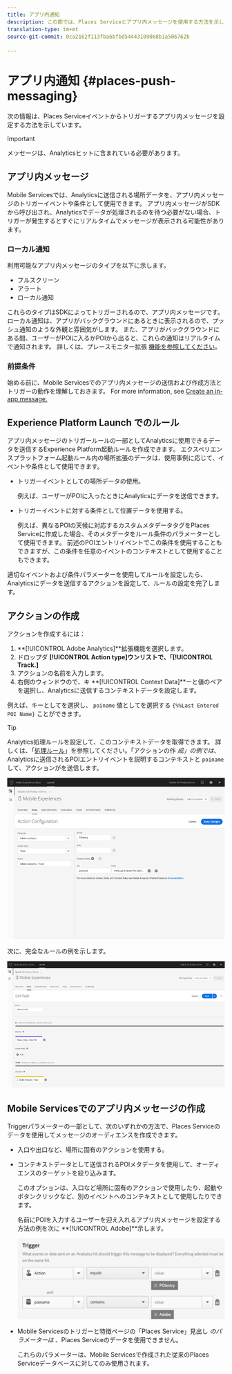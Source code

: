 ```yaml
---
title: アプリ内通知
description: この節では、Places Serviceとアプリ内メッセージを使用する方法を示します。
translation-type: tm+mt
source-git-commit: 0ca2162f113fba6bfbd54443109068b1a506762b

---
```



# アプリ内通知 {#places-push-messaging}

次の情報は、Places Serviceイベントからトリガーするアプリ内メッセージを設定する方法を示しています。

>[!IMPORTANT]
>
>メッセージは、Analyticsヒットに含まれている必要があります。

## アプリ内メッセージ

Mobile Servicesでは、Analyticsに送信される場所データを、アプリ内メッセージのトリガーイベントや条件として使用できます。 アプリ内メッセージがSDKから呼び出され、Analyticsでデータが処理されるのを待つ必要がない場合、トリガーが発生するとすぐにリアルタイムでメッセージが表示される可能性があります。

### ローカル通知

利用可能なアプリ内メッセージのタイプを以下に示します。

* フルスクリーン
* アラート
* ローカル通知

これらのタイプはSDKによってトリガーされるので、アプリ内メッセージです。 ローカル通知は、アプリがバックグラウンドにあるときに表示されるので、プッシュ通知のような外観と雰囲気がします。 また、アプリがバックグラウンドにある間、ユーザーがPOIに入るかPOIから出ると、これらの通知はリアルタイムで通知されます。 詳しくは、プレースモニター拡張 [機能を参照してください](/help/places-ext-aep-sdks/places-monitor-extension/places-monitor-extension.md)。

### 前提条件

始める前に、Mobile Servicesでのアプリ内メッセージの送信および作成方法とトリガーの動作を理解しておきます。 For more information, see [Create an in-app message.](https://docs.adobe.com/content/help/en/mobile-services/using/messaging-ug/inapp-messages/t-in-app-message.html)

##  Experience Platform Launch でのルール

アプリ内メッセージのトリガールールの一部としてAnalyticsに使用できるデータを送信するExperience Platform起動ルールを作成できます。 エクスペリエンスプラットフォーム起動ルール内の場所拡張のデータは、使用事例に応じて、イベントや条件として使用できます。

* トリガーイベントとしての場所データの使用。

   例えば、ユーザーがPOIに入ったときにAnalyticsにデータを送信できます。

* トリガーイベントに対する条件として位置データを使用する。

   例えば、異なるPOIの天候に対応するカスタムメタデータタグをPlaces Serviceに作成した場合、そのメタデータをルール条件のパラメーターとして使用できます。 前述のPOIエントリイベントでこの条件を使用することもできますが、この条件を任意のイベントのコンテキストとして使用することもできます。

適切なイベントおよび条件パラメーターを使用してルールを設定したら、Analyticsにデータを送信するアクションを設定して、ルールの設定を完了します。

## アクションの作成

アクションを作成するには：

1. **[!UICONTROL Adobe Analytics]**拡張機能を選択します。
1. ドロップダ **[!UICONTROL Action type]**ウンリストで、「**[!UICONTROL Track.]**
1. アクションの名前を入力します。
1. 右側のウィンドウので、キ **[!UICONTROL Context Data]**ーと値のペアを選択し、Analyticsに送信するコンテキストデータを設定します。

例えば、キーとしてを選択し、 `poiname` 値としてを選択する `{%%Last Entered POI Name}` ことができます。

>[!TIP]
>
>Analytics処理ルールを設定して、このコンテキストデータを取得できます。 詳しくは、「[処理ルール](https://docs.adobe.com/content/help/en/analytics/implementation/analytics-basics/ref-processing-rules.html)」を参照してください。「アクションの作 *成」の例では*、Analyticsに送信されるPOIエントリイベントを説明するコンテキストと `poiname` して、アクションがを送信します。

![アクションの作成](/help/assets/configure-action.png)

次に、完全なルールの例を示します。

![完了規則](/help/assets/create-a-rule.png)

## Mobile Servicesでのアプリ内メッセージの作成

Triggerパラメーターの一部として、次のいずれかの方法で、Places Serviceのデータを使用してメッセージのオーディエンスを作成できます。

* 入口や出口など、場所に固有のアクションを使用する。
* コンテキストデータとして送信されるPOIメタデータを使用して、オーディエンスのターゲットを絞り込みます。

   このオプションは、入口など場所に固有のアクションで使用したり、起動やボタンクリックなど、別のイベントへのコンテキストとして使用したりできます。

   名前にPOIを入力するユーザーを迎え入れるアプリ内メッセージを設定する方法の例を次に **[!UICONTROL Adobe]**示します。

   ![トリガパラメータ](/help/assets/trigger-parameters.png)

* Mobile Servicesのトリガーと特徴ページの「Places Service」見出し *のパラメーターは* 、Places Serviceのデータを使用できません。

   これらのパラメーターは、Mobile Servicesで作成された従来のPlaces Serviceデータベースに対してのみ使用されます。